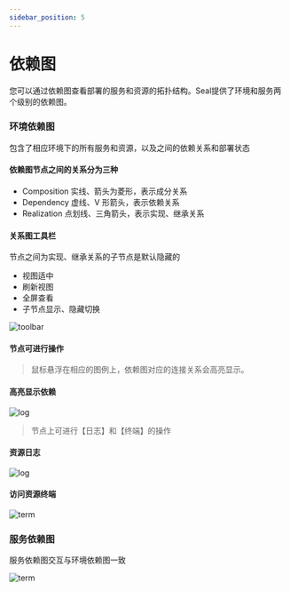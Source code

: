 ```yaml
---
sidebar_position: 5
---
```


# 依赖图

您可以通过依赖图查看部署的服务和资源的拓扑结构。Seal提供了环境和服务两个级别的依赖图。

### 环境依赖图

包含了相应环境下的所有服务和资源，以及之间的依赖关系和部署状态

#### 依赖图节点之间的关系分为三种

- Composition 实线、箭头为菱形，表示成分关系
- Dependency 虚线、V 形箭头，表示依赖关系
- Realization 点划线、三角箭头，表示实现、继承关系

#### 关系图工具栏

节点之间为实现、继承关系的子节点是默认隐藏的

- 视图适中
- 刷新视图
- 全屏查看
- 子节点显示、隐藏切换

![toolbar](/img/graph/toolbar.png)

#### 节点可进行操作

> 鼠标悬浮在相应的图例上，依赖图对应的连接关系会高亮显示。

#### 高亮显示依赖

![log](/img/graph/highlight.png)

> 节点上可进行【日志】和【终端】的操作

#### 资源日志

![log](/img/graph/logs.png)

#### 访问资源终端

![term](/img/graph/term.png)

### 服务依赖图

服务依赖图交互与环境依赖图一致

![term](/img/graph/service-graph.png)
